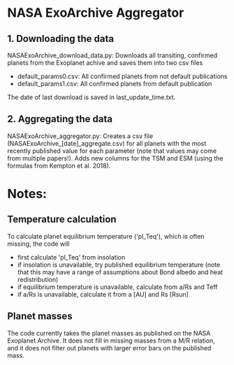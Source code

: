 # NASA ExoArchive Aggregator

## 1. Downloading the data
NASAExoArchive_download_data.py: Downloads all transiting, confirmed planets from the Exoplanet achive and saves them into two csv files

- default_params0.csv: All confirmed planets from not default publications 
- default_params1.csv: All confirmed planets from default publication  

The date of last download is saved in last_update_time.txt.

## 2. Aggregating the data
NASAExoArchive_aggregator.py: Creates a csv file (NASAExoArchive_[date]_aggregate.csv) for all planets with the most recently published value for each parameter (note that values may come from multiple papers!). Adds new columns for the TSM and ESM (using the formulas from Kempton et al. 2018).


# Notes:

## Temperature calculation
To calculate planet equilibrium temperature ('pl_Teq'), which is often missing, the code will
 
- first calculate 'pl_Teq' from insolation                                                 
- if insolation is unavailable, try published equilibrium temperature (note that this may have a range of assumptions about Bond albedo and heat redistribution)
- if equilibrium temperature is unavailable, calculate from a/Rs and Teff        
- if a/Rs is unavailable, calculate it from a [AU] and Rs [Rsun]                 

## Planet masses
The code currently takes the planet masses as published on the NASA Exoplanet Archive. It does not fill in missing masses from a M/R relation, and it does not filter out planets with larger error bars on the published mass. 

